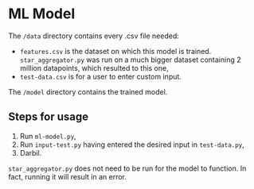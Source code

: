 # ML Model

The `/data` directory contains every .csv file needed:
- `features.csv` is the dataset on which this model is trained. `star_aggregator.py` was run on a much bigger dataset containing 2 million datapoints, which resulted to this one,
-  `test-data.csv` is for a user to enter custom input.

The `/model` directory contains the trained model.

## Steps for usage

1. Run `ml-model.py`,
2. Run `input-test.py` having entered the desired input in `test-data.py`,
3. Darbil.

`star_aggregator.py` does not need to be run for the model to function. In fact, running it will result in an error.